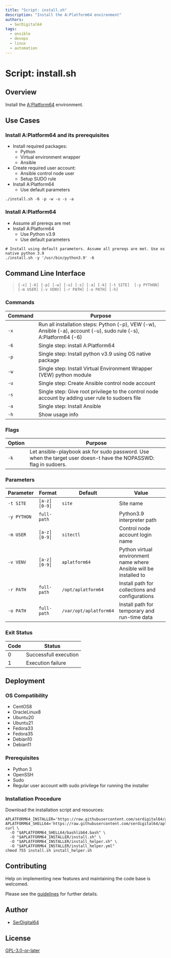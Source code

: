 ```yaml
---
title: "Script: install.sh"
description: "Install the A:Platform64 environment"
authors:
  - SerDigital64
tags:
  - ansible
  - devops
  - linux
  - automation
---
```


# Script: install.sh

## Overview

Install the [A:Platform64](https://aplatform64.readthedocs.io) environment.

## Use Cases

### Install A:Platform64 and its prerequisites

- Install required packages:
  - Python
  - Virtual environment wrapper
  - Ansible
- Create required user account:
  - Ansible control node user
  - Setup SUDO rule
- Install A:Platform64
  - Use default parameters

```shell
./install.sh -6 -p -w -u -s -a
```

### Install A:Platform64

- Assume all prereqs are met
- Install A:Platform64
  - Use Python v3.9
  - Use default parameters

```shell
# Install using default parameters. Assume all prereqs are met. Use os native python 3.9
./install.sh -y '/usr/bin/python3.9' -6
```

## Command Line Interface

> `[-x] [-6] [-p] [-w] [-u] [-s] [-a] [-k] [-t SITE]  [-y PYTHON] [-m USER] [-v VENV] [-r PATH] [-o PATH] [-h]`

### Commands

| Command | Purpose                                                                                                          |
| ------- | ---------------------------------------------------------------------------------------------------------------- |
| `-x`    | Run all installation steps: Python (-p), VEW (-w), Ansible (-a), account (-u), sudo rule (-s), A:Platform64 (-6) |
| `-6`    | Single step: install A:Platform64                                                                                |
| `-p`    | Single step: Install python v3.9 using OS native package                                                         |
| `-w`    | Single step: Install Virtual Environment Wrapper (VEW) python module                                             |
| `-u`    | Single step: Create Ansible control node account                                                                 |
| `-s`    | Single step: Give root privilege to the control node account by adding user rule to sudoers file                 |
| `-a`    | Single step: Install Ansible                                                                                     |
| `-h`    | Show usage info                                                                                                  |

### Flags

| Option | Purpose                                                                                                          |
| ------ | ---------------------------------------------------------------------------------------------------------------- |
| `-k`   | Let ansible-playbook ask for sudo password. Use when the target user doesn-t have the NOPASSWD: flag in sudoers. |

### Parameters

| Parameter   | Format       | Default                | Value                                                              |
| ----------- | ------------ | ---------------------- | ------------------------------------------------------------------ |
| `-t SITE`   | `[a-z][0-9]` | `site`                 | Site name                                                          |
| `-y PYTHON` | `full-path`  |                        | Python3.9 interpreter path                                         |
| `-m USER`   | `[a-z][0-9]` | `sitectl`              | Control node account login name                                    |
| `-v VENV`   | `[a-z][0-9]` | `aplatform64`          | Python virtual environment name where Ansible will be installed to |
| `-r PATH`   | `full-path`  | `/opt/aplatform64`     | Install path for collections and configurations                    |
| `-o PATH`   | `full-path`  | `/var/opt/aplatform64` | Install path for temporary and run-time data                       |

### Exit Status

| Code | Status                |
| ---- | --------------------- |
| 0    | Successfull execution |
| 1    | Execution failure     |

## Deployment

### OS Compatibility

- CentOS8
- OracleLinux8
- Ubuntu20
- Ubuntu21
- Fedora33
- Fedora35
- Debian10
- Debian11

### Prerequisites

- Python 3
- OpenSSH
- Sudo
- Regular user account with sudo privilege for running the installer

### Installation Procedure

Download the installation script and resources:

```shell
APLATFORM64_INSTALLER='https://raw.githubusercontent.com/serdigital64/aplatform64/main/collections/serdigital64/automation/roles/auto_aplatform64/files/installer'
APLATFORM64_SHELL64='https://raw.githubusercontent.com/serdigital64/aplatform64/main/collections/serdigital64/automation/roles/auto_aplatform64/files/scripts'
curl \
  -O "$APLATFORM64_SHELL64/bashlib64.bash" \
  -O "$APLATFORM64_INSTALLER/install.sh" \
  -O "$APLATFORM64_INSTALLER/install_helper.sh" \
  -O "$APLATFORM64_INSTALLER/install_helper.yml"
chmod 755 install.sh install_helper.sh
```

## Contributing

Help on implementing new features and maintaining the code base is welcomed.

Please see the [guidelines](../contributing/guidelines.md) for further details.

## Author

- [SerDigital64](https://serdigital64.github.io/)

## License

[GPL-3.0-or-later](https://www.gnu.org/licenses/gpl-3.0.txt)
